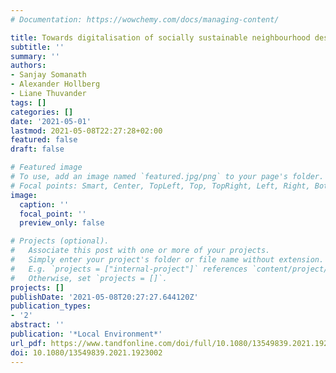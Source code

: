 ```yaml
---
# Documentation: https://wowchemy.com/docs/managing-content/

title: Towards digitalisation of socially sustainable neighbourhood design
subtitle: ''
summary: ''
authors:
- Sanjay Somanath
- Alexander Hollberg
- Liane Thuvander
tags: []
categories: []
date: '2021-05-01'
lastmod: 2021-05-08T22:27:28+02:00
featured: false
draft: false

# Featured image
# To use, add an image named `featured.jpg/png` to your page's folder.
# Focal points: Smart, Center, TopLeft, Top, TopRight, Left, Right, BottomLeft, Bottom, BottomRight.
image:
  caption: ''
  focal_point: ''
  preview_only: false

# Projects (optional).
#   Associate this post with one or more of your projects.
#   Simply enter your project's folder or file name without extension.
#   E.g. `projects = ["internal-project"]` references `content/project/deep-learning/index.md`.
#   Otherwise, set `projects = []`.
projects: []
publishDate: '2021-05-08T20:27:27.644120Z'
publication_types:
- '2'
abstract: ''
publication: '*Local Environment*'
url_pdf: https://www.tandfonline.com/doi/full/10.1080/13549839.2021.1923002
doi: 10.1080/13549839.2021.1923002
---
```


